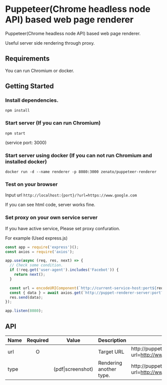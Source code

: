 # Puppeteer(Chrome headless node API) based web page renderer

Puppeteer(Chrome headless node API) based web page renderer.

Useful server side rendering through proxy.


## Requirements
You can run Chromium or docker.


## Getting Started

### Install dependencies.
`npm install`

### Start server (If you can run Chromium)
`npm start`

(service port: 3000)

### Start server using docker (If you can not run Chromium and installed docker)
`docker run -d --name renderer -p 8080:3000 zenato/puppeteer-renderer`

### Test on your browser
Input url `http://localhost:{port}/?url=https://www.google.com`

If you can see html code, server works fine.

### Set proxy on your own service server

If you have active service, Please set proxy confuration.

For example (Used express.js)
```js
const app = require('express')();
const axios = require('axios');

app.use(async (req, res, next) => {
  // Check some condition.
  if (!req.get('user-agent').includes('Facebot')) {
    return next();
  }

  const url = encodeURIComponent(`http://current-service-host:port${req.originalUrl}`);
  const { data } = await axios.get(`http://puppet-renderer-server:port?url=${url}`);
  res.send(data);
});

app.listen(8080);
```

## API

| Name  | Required | Value   | Description            |Usage                                                   |
|-------|:--------:|:-------:|------------------------|--------------------------------------------------------|
|url    |O         |         |Target URL              |http://puppeterr-renderer?url=http://www.google.com         |
|type   |          |(pdf\|screenshot)    |Rendering another type. |http://puppeterr-renderer?url=http://www.google.com&type=pdf|

